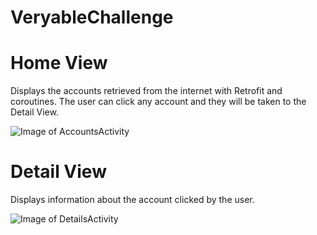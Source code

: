 # VeryableChallenge

# Home View

Displays the accounts retrieved from the internet with Retrofit and coroutines. The user can click any account and they will be taken to the Detail View.

![Image of AccountsActivity](https://i.imgur.com/6zgX8T9.jpg) 

# Detail View

Displays information about the account clicked by the user.

![Image of DetailsActivity](https://i.imgur.com/bispHFH.jpg) 
